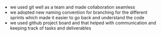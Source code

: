 - we used git well as a team and made collaboration seamless
- we adopted new naming convention for branching for the different sprints which made it easier to go back and understand the code
- we used github project board and that helped with communication and keeping track of tasks and deliverables